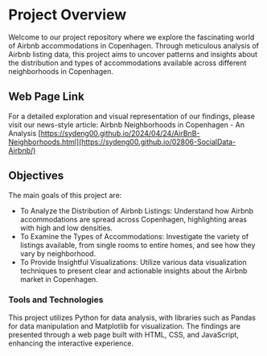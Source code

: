 # Project Overview

Welcome to our project repository where we explore the fascinating world of Airbnb accommodations in Copenhagen. Through meticulous analysis of Airbnb listing data, this project aims to uncover patterns and insights about the distribution and types of accommodations available across different neighborhoods in Copenhagen.

## Web Page Link
For a detailed exploration and visual representation of our findings, please visit our news-style article:
Airbnb Neighborhoods in Copenhagen - An Analysis
[https://sydeng00.github.io/2024/04/24/AirBnB-Neighborhoods.html](https://sydeng00.github.io/02806-SocialData-Airbnb/)

## Objectives
The main goals of this project are:

- To Analyze the Distribution of Airbnb Listings: Understand how Airbnb accommodations are spread across Copenhagen, highlighting areas with high and low densities.
- To Examine the Types of Accommodations: Investigate the variety of listings available, from single rooms to entire homes, and see how they vary by neighborhood.
- To Provide Insightful Visualizations: Utilize various data visualization techniques to present clear and actionable insights about the Airbnb market in Copenhagen.
### Tools and Technologies
This project utilizes Python for data analysis, with libraries such as Pandas for data manipulation and Matplotlib for visualization. The findings are presented through a web page built with HTML, CSS, and JavaScript, enhancing the interactive experience.

